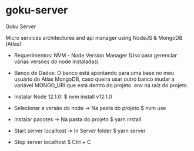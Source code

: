 # goku-server
Goku Server

Micro services architectures and api manager using NodeJS & MongoDB (Atlas)

- Requerimentos:
  NVM - Node Version Manager (Uso para gerenciar várias versões do node instaladas)

- Banco de Dados:
  O banco está apontando para uma base no meu usuário do Atlas MongoDB, caso queira usar outro banco mudar a variável           MONGO_URI que está dentro do projeto .env na raíz do projeto.

- Instalar Node 12.1.0:
  \$ nvm install v12.1.0
  
- Selecionar a versão do node
  -> Na pasta do projeto
  \$ nvm use

- Instalar pacotes
  -> Na pasta do projeto
  \$ yarn install

- Start server localhost
  -> In Server folder
  \$ yarn server

- Stop server localhost
  \$ Ctrl + C
